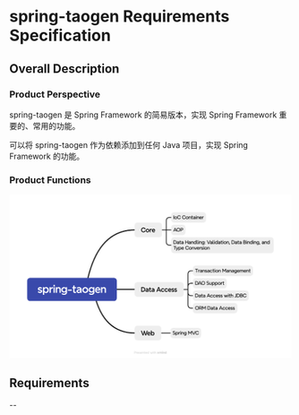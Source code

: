# spring-taogen Requirements Specification

## Overall Description

### Product Perspective

spring-taogen 是 Spring Framework 的简易版本，实现 Spring Framework 重要的、常用的功能。

可以将 spring-taogen 作为依赖添加到任何 Java 项目，实现 Spring Framework 的功能。

### Product Functions

![spring-taogen.png](../public/requirement-analysis/spring-taogen.png)

## Requirements

--
